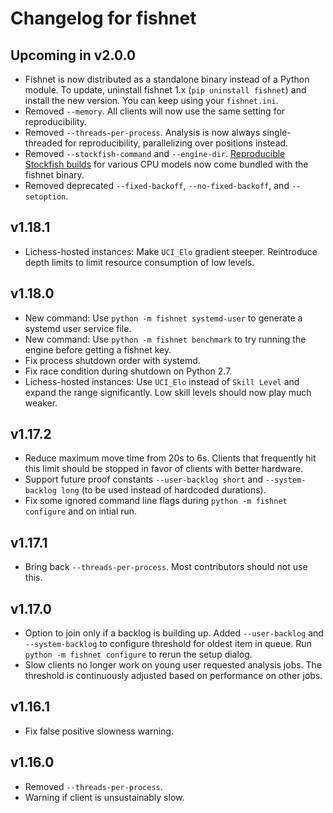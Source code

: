 Changelog for fishnet
=====================

Upcoming in v2.0.0
------------------

* Fishnet is now distributed as a standalone binary instead of a Python module.
  To update, uninstall fishnet 1.x (`pip uninstall fishnet`) and install the
  new version. You can keep using your `fishnet.ini`.
* Removed `--memory`. All clients will now use the same setting for
  reproducibility.
* Removed `--threads-per-process`. Analysis is now always single-threaded for
  reproducibility, parallelizing over positions instead.
* Removed `--stockfish-command` and `--engine-dir`.
  [Reproducible Stockfish builds](https://github.com/niklasf/fishnet-assets)
  for various CPU models now come bundled with the fishnet binary.
* Removed deprecated `--fixed-backoff`, `--no-fixed-backoff`,
  and `--setoption`.

v1.18.1
-------

* Lichess-hosted instances: Make `UCI_Elo` gradient steeper. Reintroduce depth
  limits to limit resource consumption of low levels.

v1.18.0
-------

* New command: Use `python -m fishnet systemd-user` to generate a systemd user
  service file.
* New command: Use `python -m fishnet benchmark` to try running the engine
  before getting a fishnet key.
* Fix process shutdown order with systemd.
* Fix race condition during shutdown on Python 2.7.
* Lichess-hosted instances: Use `UCI_Elo` instead of `Skill Level` and expand
  the range significantly. Low skill levels should now play much weaker.

v1.17.2
-------

* Reduce maximum move time from 20s to 6s. Clients that frequently hit this
  limit should be stopped in favor of clients with better hardware.
* Support future proof constants `--user-backlog short` and
  `--system-backlog long` (to be used instead of hardcoded durations).
* Fix some ignored command line flags during `python -m fishnet configure`
  and on intial run.

v1.17.1
-------

* Bring back `--threads-per-process`. Most contributors should not use this.

v1.17.0
-------

* Option to join only if a backlog is building up. Added `--user-backlog`
  and `--system-backlog` to configure threshold for oldest item in queue.
  Run `python -m fishnet configure` to rerun the setup dialog.
* Slow clients no longer work on young user requested analysis jobs. The
  threshold is continuously adjusted based on performance on other jobs.

v1.16.1
-------

* Fix false positive slowness warning.

v1.16.0
-------

* Removed `--threads-per-process`.
* Warning if client is unsustainably slow.
